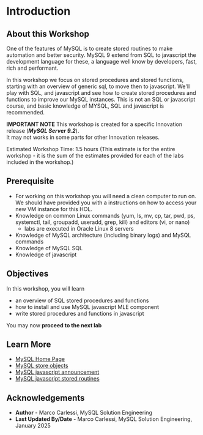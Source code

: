 # Introduction

## About this Workshop

One of the features of MySQL is to create stored routines to make automation and better security.
MySQL 9 extend from SQL to javascript the development language for these, a language well know by developers, fast, rich  and performant. 

In this workshop we focus on stored procedures and stored functions, starting with an overview of generic sql, to move then to javascript.
We'll play with  SQL, and javascript and see how to create stored procedures and functions to improve our MySQL instances.
This is not an SQL or javascript course, and basic knowledge of MYSQL, SQL and javascript is recommended.

**IMPORTANT NOTE**
This workshop is created for a specific Innovation release (***MySQL Server 9.2***).  
It may not works in some parts for other Innovation releases.

Estimated Workshop Time: 1.5 hours (This estimate is for the entire workshop - it is the sum of the estimates provided for each of the labs included in the workshop.)

## Prerequisite

- For working on this workshop you will need a clean computer to run on.  We should have provided you with a instructions on how to access your new VM instance for this HOL.
- Knowledge on common Linux commands (yum, ls, mv, cp, tar, pwd, ps, systemctl, tail, groupadd, useradd, grep, kill) and editors (vi, or nano)
   - labs are executed in Oracle Linux 8 servers
- Knowledge of MySQL architecture (including binary logs) and MySQL commands
- Knowledge of MySQL SQL
- Knowledge of javascript

## Objectives

In this workshop, you will learn

- an overview of SQL stored procedures and functions
- how to install and use MySQL javascript MLE component
- write stored procedures and functions in javascript

You may now **proceed to the next lab**

## Learn More

- [MySQL Home Page](https://www.mysql.com/)
- [MySQL store objects](https://dev.mysql.com/doc/refman/9.2/en/stored-objects.html)
- [MySQL javascript announcement](https://blogs.oracle.com/mysql/post/introducing-javascript-support-in-mysql)
- [MySQL javascript stored routines](https://dev.mysql.com/doc/refman/9.2/en/stored-routines-js.html)

## Acknowledgements

- **Author** - Marco Carlessi, MySQL Solution Engineering
- **Last Updated By/Date** - Marco Carlessi, MySQL Solution Engineering, January 2025
